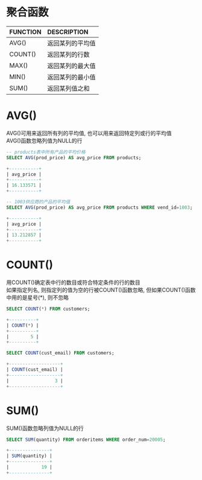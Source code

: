 # 聚合函数

FUNCTION | DESCRIPTION
:------- | :----------
AVG()    | 返回某列的平均值
COUNT()  | 返回某列的行数
MAX()    | 返回某列的最大值
MIN()    | 返回某列的最小值
SUM()    | 返回某列值之和

# AVG()
AVG()可用来返回所有列的平均值, 也可以用来返回特定列或行的平均值  
AVG()函数忽略列值为NULL的行  
```sql
-- products表中所有产品的平均价格
SELECT AVG(prod_price) AS avg_price FROM products;

+-----------+
| avg_price |
+-----------+
| 16.133571 |
+-----------+
```
```sql
-- 1003供应商的产品的平均值
SELECT AVG(prod_price) AS avg_price FROM products WHERE vend_id=1003;

+-----------+
| avg_price |
+-----------+
| 13.212857 |
+-----------+
```



# COUNT()
用COUNT()确定表中行的数目或符合特定条件的行的数目  
如果指定列名, 则指定列的值为空的行被COUNT()函数忽略, 但如果COUNT()函数中用的是星号(\*), 则不忽略  
```sql
SELECT COUNT(*) FROM customers;

+----------+
| COUNT(*) |
+----------+
|        5 |
+----------+
```
```sql
SELECT COUNT(cust_email) FROM customers;

+-------------------+
| COUNT(cust_email) |
+-------------------+
|                 3 |
+-------------------+

```



# SUM()
SUM()函数忽略列值为NULL的行  
```sql
SELECT SUM(quantity) FROM orderitems WHERE order_num=20005;

+---------------+
| SUM(quantity) |
+---------------+
|            19 |
+---------------+
```
